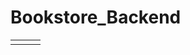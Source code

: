 # Bookstore_Backend

|          |           |            |
|----------|-----------|------------|
|          |           |            |  

